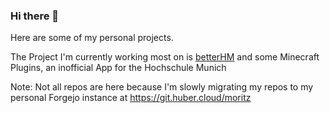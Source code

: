 ### Hi there 👋
Here are some of my personal projects.

The Project I'm currently working most on is [betterHM](https://github.com/Huber1/betterHM) and some Minecraft Plugins, an inofficial App for the Hochschule Munich

Note: Not all repos are here because I'm slowly migrating my repos to my personal Forgejo instance at https://git.huber.cloud/moritz

<!--
**Huber1/Huber1** is a ✨ _special_ ✨ repository because its `README.md` (this file) appears on your GitHub profile.

Here are some ideas to get you started:

- 🔭 I’m currently working on ...
- 🌱 I’m currently learning ...
- 👯 I’m looking to collaborate on ...
- 🤔 I’m looking for help with ...
- 💬 Ask me about ...
- 📫 How to reach me: ...
- 😄 Pronouns: ...
- ⚡ Fun fact: ...
-->

